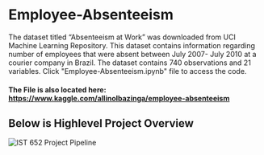 # Employee-Absenteeism

The dataset titled “Absenteeism at Work” was downloaded from UCI Machine Learning Repository. This dataset contains information regarding number of employees that were absent between July 2007- July 2010 at a courier company in Brazil. The dataset contains 740 observations and 21 variables. Click "Employee-Absenteeism.ipynb" file to access the code.
#### The File is also located here: https://www.kaggle.com/allinolbazinga/employee-absenteeism

## Below is Highlevel Project Overview
![IST 652 Project Pipeline](https://user-images.githubusercontent.com/29586703/59565332-2542d180-9020-11e9-8c86-5a9c90afcf07.png)



